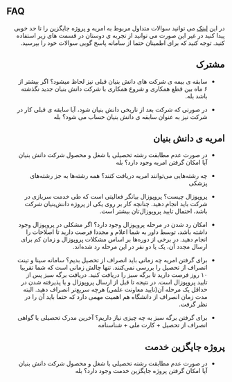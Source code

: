 ## FAQ

<div dir="rtl">

در این
[لینک](http://daneshbonyan.isti.ir/%D8%AA%D8%B3%D9%87%DB%8C%D9%84%D8%A7%D8%AA-%D9%86%D8%B8%D8%A7%D9%85-%D9%88%D8%B8%DB%8C%D9%81%D9%87)
می توانید سوالات متداول مربوط به امریه و پروژه جایگزین را تا حد خوبی پیدا کنید در غیر این صورت می توانید از تجربه ی دوستان در قسمت های زیر استفاده کنید. توجه کنید که برای اطمینان حتما از سامانه پاسخ گویی سوالات خود را بپرسید.



## مشترک

* سابقه ی بیمه ی شرکت های دانش بنیان قبلی نیز لحاظ میشود؟ اگر بیشتر از ۶ ماه بین قطع همکاری و شروع همکاری با شرکت دانش بنیان جدید نگذشته باشد بله.

* در صورتی که شرکت بعد از تاریخی دانش بنیان شود، آیا سابقه ی قبلی کار در شرکت نیز به عنوان سابقه ی دانش بنیان حساب می شود؟‌ بله

##  امریه ی دانش بنیان

* در صورت عدم مطابقت رشته تحصیلی با شغل و محصول شرکت دانش بنیان آیا امکان گرفتن امریه وجود دارد؟
بله

* چه رشته‌هایی می‌توانند امریه دریافت کنند؟
همه رشته‌ها به جز رشته‌های پزشکی

* پروپوزال چیست؟
پروپوزال بیانگر فعالیتی است که طی خدمت سربازی در شرکت باید انجام دهید. چنانچه کار بر روی یکی از پروژه دانش‌بنیان شرکت باشد، احتمال تایید پروپوزال‌تان بیشتر است.


* امکان رد شدن در مرحله پروپوزال وجود دارد؟
اگر مشکلی در پروپوزال وجود داشته باشد، توسط داور به شما اعلام و مجددا فرصت دارید تا اصلاحات را انجام دهید. در برخی از دوره‌ها بر اساس مشکلات پروپوزال و زمان کم برای ارسال مجدد آن، یک یا دو نفر در این مرحله رد شده‌اند.

* برای گرفتن امریه چه زمانی باید انصراف از تحصیل بدیم؟
سامانه سینا و تینت انصراف از تحصیل را بررسی نمی‌کنند. تنها چالش زمانی است که شما تقریبا ۱۰ روز فرصت دارید تا برگه سبز را دریافت کنید. دریافت برگه سبز پس از تایید پروپوزال است.
در نتیجه تا قبل از ارسال پروپوزال و یا پذیرفته شدن در حداقل یک مرحله آن(تایید معاونت علمی) هرچه سریع‌تر انصراف دهید. البته مدت زمان انصراف از دانشگاه هم اهمیت مهمی دارد که حتما باید آن را در نظر گرفت.

* برای گرفتن برگه سبز به چه چیزی نیاز داریم؟
آخرین مدرک تحصیلی یا گواهی انصراف از تحصیل + کارت ملی + شناسنامه

## پروژه جایگزین خدمت

* در صورت عدم مطابقت رشته تحصیلی با شغل و محصول شرکت دانش بنیان آیا امکان گرفتن پروژه جایگزین خدمت وجود دارد؟
بله

</div>
